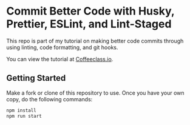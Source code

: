 # Commit Better Code with Husky, Prettier, ESLint, and Lint-Staged

This repo is part of my tutorial on making better code commits through using
linting, code formatting, and git hooks.

You can view the tutorial  at [Coffeeclass.io](https://www.coffeeclass.io/articles/commit-better-code-with-husky-prettier-eslint-lint-staged).

## Getting Started
Make a fork or clone of this repository to use. Once you have your own copy, do the following commands:

```Bash
npm install
npm run start
```
